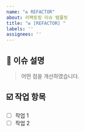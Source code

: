 ```yaml
---
name: "♻️ REFACTOR"
about: 리팩토링 이슈 템플릿
title: "♻️ [REFACTOR] "
labels: ''
assignees: ''
---
```


<!-- 이슈 제목은 "깃모지 [태그] 이슈 요약" 형식으로 작성해주세요 -->
<!-- ex) ✨ [FEAT] 로그인 API 구현 -->

## 📄 이슈 설명
> 어떤 점을 개선하였습니다.

## ☑️ 작업 항목
<!-- 이슈 해결을 위해 필요한 작업 목록을 작성해주세요 -->
- [ ] 작업 1
- [ ] 작업 2
